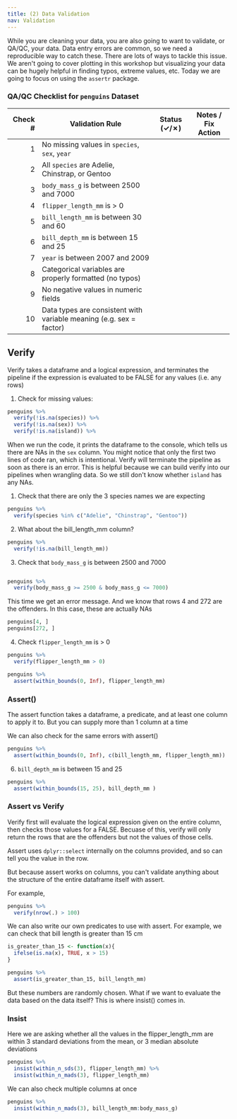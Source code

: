 ```yaml
---
title: (2) Data Validation
nav: Validation
---
```


While you are cleaning your data, you are also going to want to validate, or QA/QC, your data. Data entry errors are common, so we need a reproducible way to catch these. 
There are lots of ways to tackle this issue. We aren't going to cover plotting in this workshop but visualizing your data can be hugely helpful in finding typos, extreme values, etc. Today we are going to focus on using the `assertr` package. 

### QA/QC Checklist for `penguins` Dataset

| Check # | Validation Rule                                               | Status (✓/✗) | Notes / Fix Action                      |
|--------:|---------------------------------------------------------------|:------------:|------------------------------------------|
| 1       | No missing values in `species`, `sex`, `year`                 |              |                                          |
| 2       | All `species` are Adelie, Chinstrap, or Gentoo                |              |                                          |
| 3       | `body_mass_g` is between 2500 and 7000                        |              |                                          |
| 4       | `flipper_length_mm` is > 0                                    |              |                                          |
| 5       | `bill_length_mm` is between 30 and 60                         |              |                                          |
| 6       | `bill_depth_mm` is between 15 and 25                          |              |                                          |
| 7       | `year` is between 2007 and 2009                               |              |                                          |
| 8       | Categorical variables are properly formatted (no typos)       |              |                                          |
| 9       | No negative values in numeric fields                          |              |                                          |
| 10      | Data types are consistent with variable meaning (e.g. sex = factor) |         |                                          |

## Verify

Verify takes a dataframe and a logical expression, and terminates the pipeline if the expression is evaluated to be FALSE for any values (i.e. any rows)

1. Check for missing values: 

```r
penguins %>%
  verify(!is.na(species)) %>%
  verify(!is.na(sex)) %>% 
  verify(!is.na(island)) %>% 

```
When we run the code, it prints the dataframe to the console, which tells us there are NAs in the `sex` column. 
You might notice that only the first two lines of code ran, which is intentional. Verify will terminate the pipeline as soon as there is an error. This is helpful because we can build verify into our pipelines when wrangling data. So we still don't know whether `island` has any NAs. 

1. Check that there are only the 3 species names we are expecting

```r
penguins %>%
  verify(species %in% c("Adelie", "Chinstrap", "Gentoo"))

```
2. What about the bill_length_mm column?

```r
penguins %>%
  verify(!is.na(bill_length_mm)) 
```

3. Check that `body_mass_g` is between 2500 and 7000

```r 

penguins %>%
  verify(body_mass_g >= 2500 & body_mass_g <= 7000)

```

This time we get an error message. And we know that rows 4 and 272 are the offenders. In this case, these are actually NAs 

```r
penguins[4, ]
penguins[272, ]
```

4. Check `flipper_length_mm` is > 0   

```r
penguins %>% 
  verify(flipper_length_mm > 0)

penguins %>% 
  assert(within_bounds(0, Inf), flipper_length_mm)
```
### Assert()
The assert function takes a dataframe, a predicate, and at least one column to apply it to. But you can supply more than 1 column at a time 

We can also check for the same errors with assert()

```r
penguins %>%
  assert(within_bounds(0, Inf), c(bill_length_mm, flipper_length_mm))
```

6. `bill_depth_mm` is between 15 and 25      

```r
penguins %>% 
  assert(within_bounds(15, 25), bill_depth_mm )
```

### Assert vs Verify 

Verify first will evaluate the logical expression given on the entire column, then checks those values for a FALSE. Becuase of this, verify will only return the rows that are the offenders but not the values of those cells. 

Assert uses `dplyr::select` internally on the columns provided, and so can tell you the value in the row. 

But because assert works on columns, you can't validate anything about the structure of the entire dataframe itself with assert. 

For example, 

```r
penguins %>%
  verify(nrow(.) > 100)

```

We can also write our own predicates to use with assert. For example, we can check that bill length is greater than 15 cm

```r
is_greater_than_15 <- function(x){
  ifelse(is.na(x), TRUE, x > 15)
}

penguins %>% 
  assert(is_greater_than_15, bill_length_mm)
```

But these numbers are randomly chosen. What if we want to evaluate the data based on the data itself? This is where insist() comes in.

### Insist 

Here we are asking whether all the values in the flipper_length_mm are within 3 standard deviations from the mean, or 3 median absolute deviations

```r
penguins %>% 
  insist(within_n_sds(3), flipper_length_mm) %>% 
  insist(within_n_mads(3), flipper_length_mm)
```

We can also check multiple columns at once 

```r
penguins %>% 
  insist(within_n_mads(3), bill_length_mm:body_mass_g)
```
